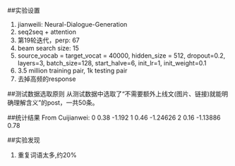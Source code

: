 ##实验设置
1. jianweili: Neural-Dialogue-Generation 
2. seq2seq + attention
3. 第19轮迭代，perp: 67
4. beam search size: 15
5. source_vocab = target_vocat = 40000, hidden_size = 512, dropout=0.2, layers=3, batch_size=128, start_halve=6, init_lr=1, init_weight=0.1
6. 3.5 million training pair, 1k testing pair
7. 去掉高频的response

##测试数据选取原则
从测试数据中选取了“不需要额外上线文(图片、链接)就能明确理解含义”的post，一共50条。

##统计结果
From Cuijianwei:
0  0.38 -1.192
1  0.46 -1.24626
2  0.16 -1.13886
0.78

##实验发现
1. 重复词语太多,约20%
